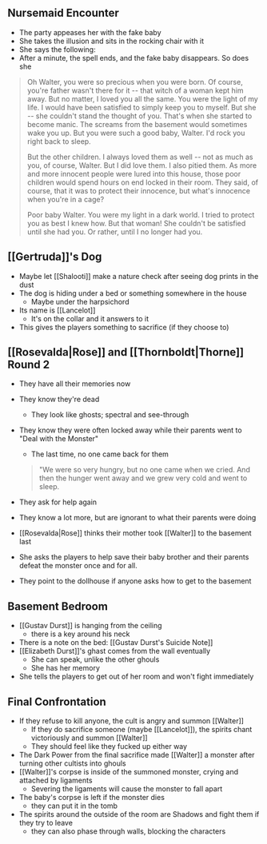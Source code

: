 ## Nursemaid Encounter
- The party appeases her with the fake baby
- She takes the illusion and sits in the rocking chair with it
- She says the following:
- After a minute, the spell ends, and the fake baby disappears. So does she

>Oh Walter, you were so precious when you were born. Of course, you're father wasn't there for it -- that witch of a woman kept him away. But no matter, I loved you all the same. You were the light of my life. I would have been satisfied to simply keep you to myself.
>But she -- she couldn't stand the thought of you. That's when she started to become manic. The screams from the basement would sometimes wake you up. But you were such a good baby, Walter. I'd rock you right back to sleep.
>
>But the other children. I always loved them as well -- not as much as you, of course, Walter. But I did love them. I also pitied them. As more and more innocent people were lured into this house, those poor children would spend hours on end locked in their room. They said, of course, that it was to protect their innocence, but what's innocence when you're in a cage?
>
>Poor baby Walter. You were my light in a dark world. I tried to protect you as best I knew how. But that woman! She couldn't be satisfied until she had you. Or rather, until I no longer had you.

## [[Gertruda]]'s Dog
- Maybe let [[Shalooti]] make a nature check after seeing dog prints in the dust
- The dog is hiding under a bed or something somewhere in the house
	- Maybe under the harpsichord
- Its name is [[Lancelot]]
	- It's on the collar and it answers to it
- This gives the players something to sacrifice (if they choose to)

## [[Rosevalda|Rose]] and [[Thornboldt|Thorne]] Round 2
- They have all their memories now
- They know they're dead
	- They look like ghosts; spectral and see-through
- They know they were often locked away while their parents went to "Deal with the Monster"
	- The last time, no one came back for them
	>"We were so very hungry, but no one came when we cried. And then the hunger went away and we grew very cold and went to sleep.

- They ask for help again
- They know a lot more, but are ignorant to what their parents were doing
- [[Rosevalda|Rose]] thinks their mother took [[Walter]] to the basement last
- She asks the players to help save their baby brother and their parents defeat the monster once and for all.
- They point to the dollhouse if anyone asks how to get to the basement

## Basement Bedroom
- [[Gustav Durst]] is hanging from the ceiling
	- there is a key around his neck
- There is a note on the bed: [[Gustav Durst's Suicide Note]]
- [[Elizabeth Durst]]'s ghast comes from the wall eventually
	- She can speak, unlike the other ghouls
	- She has her memory
- She tells the players to get out of her room and won't fight immediately

## Final Confrontation
- If they refuse to kill anyone, the cult is angry and summon [[Walter]]
	- If they do sacrifice someone (maybe [[Lancelot]]), the spirits chant victoriously and summon [[Walter]]
	- They should feel like they fucked up either way
- The Dark Power from the final sacrifice made [[Walter]] a monster after turning other cultists into ghouls
- [[Walter]]'s corpse is inside of the summoned monster, crying and attached by ligaments
	- Severing the ligaments will cause the monster to fall apart
- The baby's corpse is left if the monster dies
	- they can put it in the tomb
- The spirits around the outside of the room are Shadows and fight them if they try to leave
	- they can also phase through walls, blocking the characters